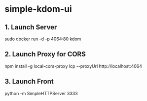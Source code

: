 # simple-kdom-ui

## 1. Launch Server

sudo docker run -d -p 4064:80 kdom

## 2. Launch Proxy for CORS

npm install -g local-cors-proxy
lcp --proxyUrl http://localhost:4064

## 3. Launch Front

python -m SimpleHTTPServer 3333

